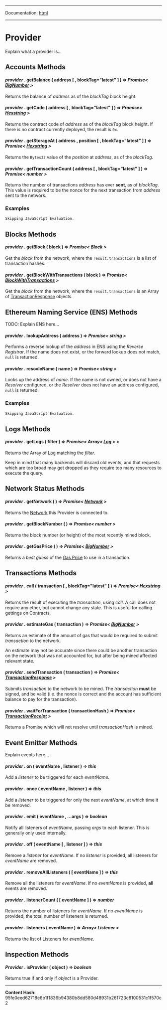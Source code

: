 -----

Documentation: [html](https://docs-beta.ethers.io/)

-----


Provider
========


Explain what a provider is...


Accounts Methods
----------------



#### *provider* . **getBalance** ( address [  , blockTag="latest" ]  )  **=>** *Promise< [BigNumber](../../utils/bignumber) >*

Returns the balance of *address* as of the *blockTag* block height.




#### *provider* . **getCode** ( address [  , blockTag="latest" ]  )  **=>** *Promise< [Hexstring](../../utils/bytes) >*

Returns the contract code of *address* as of the *blockTag* block height. If there is
no contract currently deployed, the result is `0x`.




#### *provider* . **getStorageAt** ( address , position [  , blockTag="latest" ]  )  **=>** *Promise< [Hexstring](../../utils/bytes) >*

Returns the `Bytes32` value of the *position* at *address*, as of the *blockTag*.




#### *provider* . **getTransactionCount** ( address [  , blockTag="latest" ]  )  **=>** *Promise< number >*

Returns the number of transactions *address* has ever **sent**, as of *blockTag*.
This value is required to be the nonce for the next transaction from *address*
sent to the network.




### Examples



```javascript
Skipping JavaScript Evaluation.
```



Blocks Methods
--------------



#### *provider* . **getBlock** ( block )  **=>** *Promise< [Block](../types) >*

Get the *block* from the network, where the `result.transactions` is a list
of transaction hashes.




#### *provider* . **getBlockWithTransactions** ( block )  **=>** *Promise< [BlockWithTransactions](../types) >*

Get the *block* from the network, where the `result.transactions` is
an Array of [TransactionResponse](../types) objects.




Ethereum Naming Service (ENS) Methods
-------------------------------------


TODO: Explain ENS here...


#### *provider* . **lookupAddress** ( address )  **=>** *Promise< string >*

Performs a reverse lookup of the *address* in ENS using the
*Reverse Registrar*.  If the name does not exist, or the
forward lookup does not match, `null` is returned.




#### *provider* . **resovleName** ( name )  **=>** *Promise< string >*

Looks up the address of *name*. If the name is not owned, or
does not have a *Resolver* configured, or the *Resolver* does
not have an address configured, `null` is returned.




### Examples



```javascript
Skipping JavaScript Evaluation.
```



Logs Methods
------------



#### *provider* . **getLogs** ( filter )  **=>** *Promise< Array< [Log](../types) > >*

Returns the Array of [Log](../types) matching the *filter*.

Keep in mind that many backends will discard old events, and that requests
which are too broad may get dropped as they require too many resources to
execute the query.




Network Status Methods
----------------------



#### *provider* . **getNetwork** (  )  **=>** *Promise< [Network](../types) >*

Returns the [Network](../types) this Provider is connected to.




#### *provider* . **getBlockNumber** (  )  **=>** *Promise< number >*

Returns the block number (or height) of the most recently mined block.




#### *provider* . **getGasPrice** (  )  **=>** *Promise< [BigNumber](../../utils/bignumber) >*

Returns a *best guess* of the [Gas Price](../../../concepts/gas) to use in a transaction.




Transactions Methods
--------------------



#### *provider* . **call** ( transaction [  , blockTag="latest" ]  )  **=>** *Promise< [Hexstring](../../utils/bytes) >*

Returns the result of executing the *transaction*, using *call*. A call
does not require any ether, but cannot change any state. This is useful
for calling gettings on Contracts.




#### *provider* . **estimateGas** ( transaction )  **=>** *Promise< [BigNumber](../../utils/bignumber) >*

Returns an estimate of the amount of gas that would be required to submit *transaction*
to the network.

An estimate may not be accurate since there could be another transaction
on the network that was not accounted for, but after being mined affected
relevant state.




#### *provider* . **sendTransaction** ( transaction )  **=>** *Promise< [TransactionResponse](../types) >*

Submits *transaction* to the network to be mined. The *transaction* **must** be signed,
and be valid (i.e. the nonce is correct and the account has sufficient balance to pay
for the transaction).




#### *provider* . **waitForTransaction** ( transactionHash )  **=>** *Promise< [TransactionReceipt](../types) >*

Returns a Promise which will not resolve until *transactionHash* is mined.




Event Emitter Methods
---------------------


Explain events here...


#### *provider* . **on** ( eventName , listener )  **=>** *this*

Add a *listener* to be triggered for each *eventName*.




#### *provider* . **once** ( eventName , listener )  **=>** *this*

Add a *listener* to be triggered for only the next *eventName*,
at which time it be removed.




#### *provider* . **emit** ( eventName , ...args )  **=>** *boolean*

Notify all listeners of *eventName*, passing *args* to each listener. This
is generally only used internally.




#### *provider* . **off** ( eventName [  , listener ]  )  **=>** *this*

Remove a *listener* for *eventName*. If no *listener* is provided,
all listeners for *eventName* are removed.




#### *provider* . **removeAllListeners** (  [ eventName ]  )  **=>** *this*

Remove all the listeners for *eventName*. If no *eventName* is provided,
**all** events are removed.




#### *provider* . **listenerCount** (  [ eventName ]  )  **=>** *number*

Returns the number of listeners for *eventName*. If no *eventName* is
provided, the total number of listeners is returned.




#### *provider* . **listeners** ( eventName )  **=>** *Array< Listener >*

Returns the list of Listeners for *eventName*.




Inspection Methods
------------------



#### *Provider* . **isProvider** ( object )  **=>** *boolean*

Returns true if and only if *object* is a Provider.





-----
**Content Hash:** 95fe0eed62718e6b1f1836b94380b8dd580d48931b261723c8100531c1f570c2